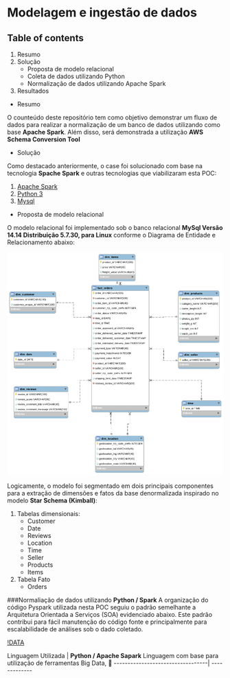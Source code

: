 # Modelagem e ingestão de dados

## Table of contents
1. Resumo
2. Solução
    - Proposta de modelo relacional
    - Coleta de dados utilizando Python
    - Normalização de dados utilizando Apache Spark
3. Resultados

* Resumo 

O counteúdo deste repositório tem como objetivo demonstrar um fluxo de dados para realizar a normalização de um banco de 
dados utilizando como base **Apache Spark**. Além disso, será demonstrada a utilização **AWS Schema Conversion Tool**

* Solução

Como destacado anteriormente, o case foi solucionado com base na tecnologia **Spache Spark** e outras tecnologias que 
viabilizaram esta POC:
1. [Apache Spark](https://spark.apache.org/)
2. [Python 3](https://www.python.org/)
3. [Mysql](https://www.mysql.com/)

* Proposta de modelo relacional

O modelo relacional foi implementado sob o banco relacional **MySql Versão 14.14 Distribuição 5.7.30, para Linux** conforme 
o Diagrama de Entidade e Relacionamento abaixo:

![MER](resources/architecture/dw.png)

Logicamente, o modelo foi segmentado em dois principais componentes para a extração de dimensões 
e fatos da base denormalizada inspirado no modelo **Star Schema (Kimball)**:

1. Tabelas dimensionais:
    - Customer
    - Date
    - Reviews 
    - Location
    - Time
    - Seller
    - Products
    - Items
2. Tabela Fato
    - Orders

###Normaliação de dados utilizando **Python / Spark**
A organização do código Pyspark utilizada nesta POC seguiu o padrão semelhante a Arquitetura Orientada a Serviços (SOA) 
evidenciado abaixo. Este padrão contribui para fácil manutenção do código fonte e principalmente para escalabilidade de análises sob o dado coletado.

[!DATA](resources/architecture/normalization.jpg)

Linguagem Utilizada | **Python / Apache Sapark** Linguagem com base para utilização de ferramentas Big Data, 
:round_pushpin:
----------------------------------| -------------

    
      